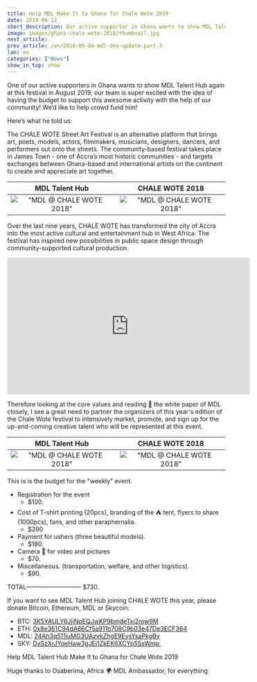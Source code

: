 ```yaml
---
title: Help MDL Make It to Ghana for Chale Wote 2019
date: 2019-06-12
short_description: Our active supporter in Ghana wants to show MDL Talent Hub again at Chale Wote in August 2019, but management currently doesn’t have the budget to support his activity. We’d like to help crowd fund him instead!
image: images/ghana-chale-wote-2018/thumbnail.jpg
next_article:
prev_article: /en/2018-05-04-mdl-dev-update-part-3
lan: en
categories: ["News"]
show_in_top: show
---
```


One of our active supporters in Ghana wants to show MDL Talent Hub again at this festival in August 2019, our team is super excited with the idea of having the budget to support this awesome activity with the help of our community! We’d like to help crowd fund him!

Here’s what he told us:


The CHALE WOTE Street Art Festival is an alternative platform that brings art, poets, models, actors, filmmakers, musicians, designers, dancers, and performers out onto the streets. The community-based festival takes place in James Town - one of Accra’s most historic communities - and targets exchanges between Ghana-based and international artists on the continent to create and appreciate art together.

  MDL Talent Hub             |   CHALE WOTE 2018
  :-------------------------:|:-------------------------:
  !["MDL @ CHALE WOTE 2018"](/images/ghana-chale-wote-2018/001.jpg)  |  !["MDL @ CHALE WOTE 2018"](/images/ghana-chale-wote-2018/004.jpg)


Over the last nine years, CHALE WOTE has transformed the city of Accra into the most active cultural   and entertainment hub in West Africa. The festival has inspired new possibilities in public space design through community-supported cultural production.


<iframe width="560" height="315" src="https://www.youtube.com/embed/511JfWX3vkg" frameborder="0" allow="accelerometer; autoplay; encrypted-media; gyroscope; picture-in-picture" allowfullscreen></iframe>

Therefore looking at the core values and reading 📖 the white paper of MDL closely, I see a great need to partner the organizers of this year's edition of the Chale Wote festival to intensively market, promote, and sign up for the up-and-coming creative talent who will be represented at this event.       

  MDL Talent Hub             |   CHALE WOTE 2018
  :-------------------------:|:-------------------------:
  !["MDL @ CHALE WOTE 2018"](/images/ghana-chale-wote-2018/002.jpg)  |  !["MDL @ CHALE WOTE 2018"](/images/ghana-chale-wote-2018/003.jpg)

This is is the budget for the "weekly" event.                                    

  - Registration for the event  
    - $100.                                                                                    
  - Cost of T-shirt printing (20pcs), branding of the ⛺️ tent, flyers to share (1000pcs), fans, and other paraphernalia.                   
    - $290                                   
  - Payment for ushers (three beautiful models).               
    - $180.                      
  - Camera 🎥 for video and pictures                              
    - $70.                  
  - Miscellaneous. (transportation, welfare, and other logistics).
    - $90.  

TOTAL—————————
$730.

If you want to see MDL Talent Hub joining CHALE WOTE this year, please donate Bitcoin, Ethereum, MDL or Skycoin:

  - BTC: [3K5YAULY6JjiNpEQJwKP9bmdeTxj2row9M](https://www.blockchain.com/btc/address/3K5YAULY6JjiNpEQJwKP9bmdeTxj2row9M)
  - ETH: [0x8e361C94dA66Cf5a911b708C9b03e47De3ECF364](https://etherscan.io/address/0x8e361C94dA66Cf5a911b708C9b03e47De3ECF364)
  - MDL: [24Ah3q511iuMG3UAzvkZhgE9EysYsaPkgBy](https://explorer.mdl.wtf/app/address/24Ah3q511iuMG3UAzvkZhgE9EysYsaPkgBy/1)
  - SKY: [DxSzXrJYqeHaw3gJEj1ZkEK6XCYp5SsWmp ](https://explorer.skycoin.net/app/address/DxSzXrJYqeHaw3gJEj1ZkEK6XCYp5SsWmp/1)

  Help MDL Talent Hub Make It to Ghana for Chale Wote 2019

  Huge thanks to Osaberima, Africa 🌍 MDL Ambassador, for everything
